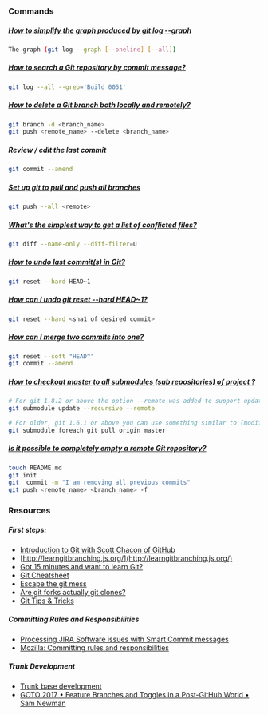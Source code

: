 ### Commands

##### [How to simplify the graph produced by git log --graph](https://gist.github.com/datagrok/4221767)

```bash
The graph (git log --graph [--oneline] [--all])
```

##### [How to search a Git repository by commit message?](http://stackoverflow.com/questions/7124914/how-to-search-a-git-repository-by-commit-message)

```bash
git log --all --grep='Build 0051'
```

##### [How to delete a Git branch both locally and remotely?](http://stackoverflow.com/questions/2003505/how-to-delete-a-git-branch-both-locally-and-remotely)

```bash
git branch -d <branch_name>
git push <remote_name> --delete <branch_name>
```

##### Review / edit the last commit

```bash
git commit --amend
```

##### [Set up git to pull and push all branches](http://stackoverflow.com/questions/1914579/set-up-git-to-pull-and-push-all-branches)

```bash
git push --all <remote>
```

##### [What's the simplest way to get a list of conflicted files?](http://stackoverflow.com/questions/3065650/whats-the-simplest-way-to-get-a-list-of-conflicted-files)

```bash
git diff --name-only --diff-filter=U
```

##### [How to undo last commit(s) in Git?](http://stackoverflow.com/questions/927358/how-to-undo-last-commits-in-git)

```bash
git reset --hard HEAD~1
```

##### [How can I undo git reset --hard HEAD~1?](http://stackoverflow.com/questions/5473/how-can-i-undo-git-reset-hard-head1)

```bash
git reset --hard <sha1 of desired commit>
```

##### [How can I merge two commits into one?](http://stackoverflow.com/questions/2563632/how-can-i-merge-two-commits-into-one)

```bash
git reset --soft "HEAD^"
git commit --amend
```

##### [How to checkout master to all submodules (sub repositories) of project ?](http://stackoverflow.com/questions/1030169/easy-way-pull-latest-of-all-submodules)

```bash
# For git 1.8.2 or above the option --remote was added to support updating to latest tips of remote branches:
git submodule update --recursive --remote 

# For older, git 1.6.1 or above you can use something similar to (modified to suit):
git submodule foreach git pull origin master
```

##### [Is it possible to completely empty a remote Git repository?](https://stackoverflow.com/questions/4922104/is-it-possible-to-completely-empty-a-remote-git-repository)

```bash
touch README.md
git init
git  commit -m "I am removing all previous commits"
git push <remote_name> <branch_name> -f
```

### Resources

##### First steps:

- [Introduction to Git with Scott Chacon of GitHub](https://www.youtube.com/watch?v=ZDR433b0HJY&t=2922s)
- [http://learngitbranching.js.org/](http://learngitbranching.js.org/)
- [Got 15 minutes and want to learn Git?](https://try.github.io/levels/1/challenges/1)
- [Git Cheatsheet](http://ndpsoftware.com/git-cheatsheet/previous/git-cheatsheet.html)
- [Escape the git mess](http://justinhileman.info/article/git-pretty/git-pretty.png)
- [Are git forks actually git clones?](http://stackoverflow.com/questions/6286571/are-git-forks-actually-git-clones)
- [Git Tips & Tricks](https://about.gitlab.com/2016/12/08/git-tips-and-tricks)

##### Committing Rules and Responsibilities
- [Processing JIRA Software issues with Smart Commit messages](https://confluence.atlassian.com/bitbucket/processing-jira-software-issues-with-smart-commit-messages-298979931.html#id-_smart_commits_commands1-transition)
- [Mozilla: Committing rules and responsibilities](https://developer.mozilla.org/en-US/docs/Mozilla/Developer_guide/Committing_Rules_and_Responsibilities)

##### Trunk Development

- [Trunk base development](https://trunkbaseddevelopment.com/)
- [GOTO 2017 • Feature Branches and Toggles in a Post-GitHub World • Sam Newman](https://youtu.be/lqRQYEHAtpk)